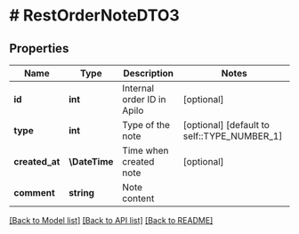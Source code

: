# # RestOrderNoteDTO3

## Properties

Name | Type | Description | Notes
------------ | ------------- | ------------- | -------------
**id** | **int** | Internal order ID in Apilo | [optional]
**type** | **int** | Type of the note | [optional] [default to self::TYPE_NUMBER_1]
**created_at** | **\DateTime** | Time when created note | [optional]
**comment** | **string** | Note content |

[[Back to Model list]](../../README.md#models) [[Back to API list]](../../README.md#endpoints) [[Back to README]](../../README.md)
